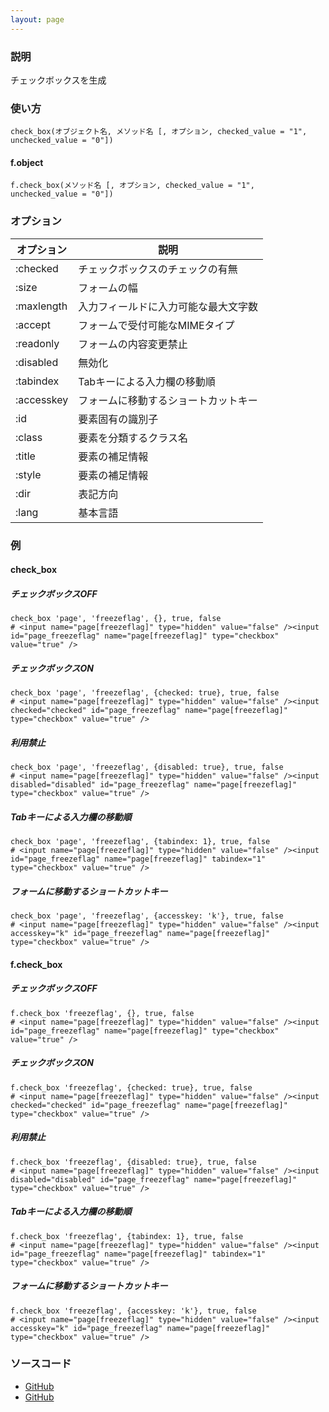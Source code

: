 ```yaml
---
layout: page
---
```

### 説明
チェックボックスを生成

### 使い方
    check_box(オブジェクト名, メソッド名 [, オプション, checked_value = "1", unchecked_value = "0"])

#### f.object
    f.check_box(メソッド名 [, オプション, checked_value = "1", unchecked_value = "0"])

### オプション

オプション      | 説明
---------- | ------------------
:checked   | チェックボックスのチェックの有無
:size      | フォームの幅
:maxlength | 入力フィールドに入力可能な最大文字数
:accept    | フォームで受付可能なMIMEタイプ
:readonly  | フォームの内容変更禁止
:disabled  | 無効化
:tabindex  | Tabキーによる入力欄の移動順
:accesskey | フォームに移動するショートカットキー
:id        | 要素固有の識別子
:class     | 要素を分類するクラス名
:title     | 要素の補足情報
:style     | 要素の補足情報
:dir       | 表記方向
:lang      | 基本言語

### 例
#### check_box
##### チェックボックスOFF
    check_box 'page', 'freezeflag', {}, true, false
    # <input name="page[freezeflag]" type="hidden" value="false" /><input id="page_freezeflag" name="page[freezeflag]" type="checkbox" value="true" />

##### チェックボックスON
    check_box 'page', 'freezeflag', {checked: true}, true, false
    # <input name="page[freezeflag]" type="hidden" value="false" /><input checked="checked" id="page_freezeflag" name="page[freezeflag]" type="checkbox" value="true" />

##### 利用禁止
    check_box 'page', 'freezeflag', {disabled: true}, true, false
    # <input name="page[freezeflag]" type="hidden" value="false" /><input disabled="disabled" id="page_freezeflag" name="page[freezeflag]" type="checkbox" value="true" />

##### Tabキーによる入力欄の移動順
    check_box 'page', 'freezeflag', {tabindex: 1}, true, false
    # <input name="page[freezeflag]" type="hidden" value="false" /><input id="page_freezeflag" name="page[freezeflag]" tabindex="1" type="checkbox" value="true" />

##### フォームに移動するショートカットキー
    check_box 'page', 'freezeflag', {accesskey: 'k'}, true, false
    # <input name="page[freezeflag]" type="hidden" value="false" /><input accesskey="k" id="page_freezeflag" name="page[freezeflag]" type="checkbox" value="true" />

#### f.check_box
##### チェックボックスOFF
    f.check_box 'freezeflag', {}, true, false
    # <input name="page[freezeflag]" type="hidden" value="false" /><input id="page_freezeflag" name="page[freezeflag]" type="checkbox" value="true" />

##### チェックボックスON
    f.check_box 'freezeflag', {checked: true}, true, false
    # <input name="page[freezeflag]" type="hidden" value="false" /><input checked="checked" id="page_freezeflag" name="page[freezeflag]" type="checkbox" value="true" />

##### 利用禁止
    f.check_box 'freezeflag', {disabled: true}, true, false
    # <input name="page[freezeflag]" type="hidden" value="false" /><input disabled="disabled" id="page_freezeflag" name="page[freezeflag]" type="checkbox" value="true" />

##### Tabキーによる入力欄の移動順
    f.check_box 'freezeflag', {tabindex: 1}, true, false
    # <input name="page[freezeflag]" type="hidden" value="false" /><input id="page_freezeflag" name="page[freezeflag]" tabindex="1" type="checkbox" value="true" />

##### フォームに移動するショートカットキー
    f.check_box 'freezeflag', {accesskey: 'k'}, true, false
    # <input name="page[freezeflag]" type="hidden" value="false" /><input accesskey="k" id="page_freezeflag" name="page[freezeflag]" type="checkbox" value="true" />

### ソースコード
* [GitHub](https://github.com/rails/rails/blob/f33d52c95217212cbacc8d5e44b5a8e3cdc6f5b3/actionview/lib/action_view/helpers/form_helper.rb#L1300)
* [GitHub](https://github.com/rails/rails/blob/f33d52c95217212cbacc8d5e44b5a8e3cdc6f5b3/actionview/lib/action_view/helpers/form_helper.rb#L2313)